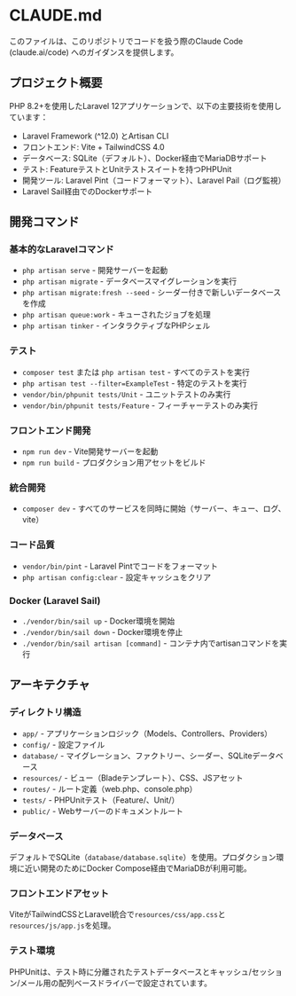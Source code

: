 # CLAUDE.md

このファイルは、このリポジトリでコードを扱う際のClaude Code (claude.ai/code) へのガイダンスを提供します。

## プロジェクト概要

PHP 8.2+を使用したLaravel 12アプリケーションで、以下の主要技術を使用しています：
- Laravel Framework (^12.0) とArtisan CLI
- フロントエンド: Vite + TailwindCSS 4.0
- データベース: SQLite（デフォルト）、Docker経由でMariaDBサポート
- テスト: FeatureテストとUnitテストスイートを持つPHPUnit
- 開発ツール: Laravel Pint（コードフォーマット）、Laravel Pail（ログ監視）
- Laravel Sail経由でのDockerサポート

## 開発コマンド

### 基本的なLaravelコマンド
- `php artisan serve` - 開発サーバーを起動
- `php artisan migrate` - データベースマイグレーションを実行
- `php artisan migrate:fresh --seed` - シーダー付きで新しいデータベースを作成
- `php artisan queue:work` - キューされたジョブを処理
- `php artisan tinker` - インタラクティブなPHPシェル

### テスト
- `composer test` または `php artisan test` - すべてのテストを実行
- `php artisan test --filter=ExampleTest` - 特定のテストを実行
- `vendor/bin/phpunit tests/Unit` - ユニットテストのみ実行
- `vendor/bin/phpunit tests/Feature` - フィーチャーテストのみ実行

### フロントエンド開発
- `npm run dev` - Vite開発サーバーを起動
- `npm run build` - プロダクション用アセットをビルド

### 統合開発
- `composer dev` - すべてのサービスを同時に開始（サーバー、キュー、ログ、vite）

### コード品質
- `vendor/bin/pint` - Laravel Pintでコードをフォーマット
- `php artisan config:clear` - 設定キャッシュをクリア

### Docker (Laravel Sail)
- `./vendor/bin/sail up` - Docker環境を開始
- `./vendor/bin/sail down` - Docker環境を停止
- `./vendor/bin/sail artisan [command]` - コンテナ内でartisanコマンドを実行

## アーキテクチャ

### ディレクトリ構造
- `app/` - アプリケーションロジック（Models、Controllers、Providers）
- `config/` - 設定ファイル
- `database/` - マイグレーション、ファクトリー、シーダー、SQLiteデータベース
- `resources/` - ビュー（Bladeテンプレート）、CSS、JSアセット
- `routes/` - ルート定義（web.php、console.php）
- `tests/` - PHPUnitテスト（Feature/、Unit/）
- `public/` - Webサーバーのドキュメントルート

### データベース
デフォルトでSQLite（`database/database.sqlite`）を使用。プロダクション環境に近い開発のためにDocker Compose経由でMariaDBが利用可能。

### フロントエンドアセット
ViteがTailwindCSSとLaravel統合で`resources/css/app.css`と`resources/js/app.js`を処理。

### テスト環境
PHPUnitは、テスト時に分離されたテストデータベースとキャッシュ/セッション/メール用の配列ベースドライバーで設定されています。
